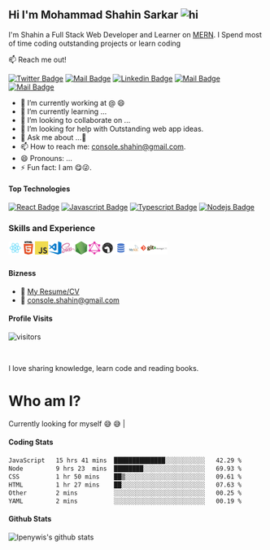 ## Hi I'm Mohammad Shahin Sarkar <img src="https://user-images.githubusercontent.com/1303154/88677602-1635ba80-d120-11ea-84d8-d263ba5fc3c0.gif" width="28px" alt="hi">

I'm Shahin a Full Stack Web Developer and Learner on [M](https://www.mongodb.com)[E](https://expressjs.com/)[R](https://reactjs.org/)[N](https://nodejs.org). I Spend most of time coding outstanding projects or learn coding

:mailbox: Reach me out!

[![Twitter Badge](https://img.shields.io/badge/-@Shahin-1ca0f1?style=flat&labelColor=1ca0f1&logo=twitter&logoColor=white&link=https://twitter.com/Ipenywis)](https://twitter.com/console_shahin) [![Mail Badge](https://img.shields.io/badge/-σffιcιαlՏíIҽղtςσᦔҽr̷-e74c3c?style=flat&labelColor=e74c3c&logo=youtube&logoColor=white)](https://www.youtube.com/channel/UCPRtKN7_WIXcQWv1mUMMDBA) [![Linkedin Badge](https://img.shields.io/badge/-ShahinSarkar-0e76a8?style=flat&labelColor=0e76a8&logo=linkedin&logoColor=white)](https://www.linkedin.com/in/mohammad-shahin-sarkar-3bab06204/) [![Mail Badge](https://img.shields.io/badge/-@Shahin.git-e84393?style=flat&labelColor=e84393&logo=instagram&logoColor=white)](https://www.instagram.com/shahin.git/) [![Mail Badge](https://img.shields.io/badge/-Shahin-c0392b?style=flat&labelColor=c0392b&logo=gmail&logoColor=white)](mailto:console.shahin@gmail.com)

<!-- TODO: Add last video link -->

- 🔭 I’m currently working at @ 😄
- 🌱 I’m currently learning ...
- 👯 I’m looking to collaborate on ...
- 🤔 I’m looking for help with Outstanding web app ideas.
- 💬 Ask me about ...🤔
- 📫 How to reach me: console.shahin@gmail.com.
- 😄 Pronouns: ...
- ⚡ Fun fact: I am 😋😜.

#### Top Technologies

<!-- TODO: Make technologies links takes you to repositories -->

[![React Badge](https://img.shields.io/badge/-React-61DBFB?style=for-the-badge&labelColor=black&logo=react&logoColor=61DBFB)](#) [![Javascript Badge](https://img.shields.io/badge/-Javascript-F0DB4F?style=for-the-badge&labelColor=black&logo=javascript&logoColor=F0DB4F)](#) [![Typescript Badge](https://img.shields.io/badge/-Typescript-007acc?style=for-the-badge&labelColor=black&logo=typescript&logoColor=007acc)](#) [![Nodejs Badge](https://img.shields.io/badge/-Nodejs-3C873A?style=for-the-badge&labelColor=black&logo=node.js&logoColor=3C873A)](#)

### Skills and Experience

[<img align="left" alt="React" width="26px" src="https://raw.githubusercontent.com/github/explore/80688e429a7d4ef2fca1e82350fe8e3517d3494d/topics/react/react.png" />][reactplaylist]

[<img align="left" alt="HTML5" width="26px" src="https://raw.githubusercontent.com/github/explore/80688e429a7d4ef2fca1e82350fe8e3517d3494d/topics/html/html.png" />][htmltutorial]

[<img align="left" alt="JavaScript" width="26px" src="https://raw.githubusercontent.com/github/explore/80688e429a7d4ef2fca1e82350fe8e3517d3494d/topics/javascript/javascript.png" />][javascripttutorial]

[<img align="left" alt="Visual Studio Code" width="26px" src="https://raw.githubusercontent.com/github/explore/80688e429a7d4ef2fca1e82350fe8e3517d3494d/topics/visual-studio-code/visual-studio-code.png" />][vscodetutorial]

<img align="left" alt="Sass" width="26px" src="https://raw.githubusercontent.com/github/explore/80688e429a7d4ef2fca1e82350fe8e3517d3494d/topics/sass/sass.png" />

<img align="left" alt="Node.js" width="26px" src="https://raw.githubusercontent.com/github/explore/80688e429a7d4ef2fca1e82350fe8e3517d3494d/topics/nodejs/nodejs.png" />

<img align="left" alt="GraphQL" width="26px" src="https://raw.githubusercontent.com/github/explore/80688e429a7d4ef2fca1e82350fe8e3517d3494d/topics/graphql/graphql.png" />

<img align="left" alt="Deno" width="26px" src="https://raw.githubusercontent.com/github/explore/361e2821e2dea67711cde99c9c40ed357061cf27/topics/deno/deno.png" />

<img align="left" alt="SQL" width="26px" src="https://raw.githubusercontent.com/github/explore/80688e429a7d4ef2fca1e82350fe8e3517d3494d/topics/sql/sql.png" />

<img align="left" alt="MySQL" width="26px" src="https://raw.githubusercontent.com/github/explore/80688e429a7d4ef2fca1e82350fe8e3517d3494d/topics/mysql/mysql.png" />

<img align="left" alt="Git" width="26px" src="https://raw.githubusercontent.com/github/explore/80688e429a7d4ef2fca1e82350fe8e3517d3494d/topics/git/git.png" />

<img align="left" alt="MongoDB" width="26px" src="https://raw.githubusercontent.com/github/explore/80688e429a7d4ef2fca1e82350fe8e3517d3494d/topics/mongodb/mongodb.png" />

<br />
<br />

#### Bizness
- :paperclip: [My Resume/CV](https://github.com/console-shahin)
- :email: console.shahin@gmail.com


#### Profile Visits 

![visitors](https://visitor-badge.glitch.me/badge?page_id=console-shahin)


<br >

I love sharing knowledge, learn code and reading books.

# Who am I?

Currently looking for myself 😅 😅 |

#### Coding Stats

<!--START_SECTION:waka-->
```text
JavaScript   15 hrs 41 mins  ██████████████░░░░░░░░░░░   42.29 %
Node         9 hrs 23  mins  ████████░░░░░░░░░░░░░░░░░   69.93 % 
CSS          1 hr 50 mins    ██▒░░░░░░░░░░░░░░░░░░░░░░   09.61 % 
HTML         1 hr 27 mins    ██░░░░░░░░░░░░░░░░░░░░░░░   07.63 % 
Other        2 mins          ░░░░░░░░░░░░░░░░░░░░░░░░░   00.25 % 
YAML         2 mins          ░░░░░░░░░░░░░░░░░░░░░░░░░   00.19 % 
```
<!--END_SECTION:waka-->

#### Github Stats

![Ipenywis's github stats](https://github-readme-stats.vercel.app/api?username=console-shahin&count_private=true&theme=tokyonight&hide=contribs,prs)


[reactplaylist]: https://www.youtube.com/watch?v=KxXXEL-k47Y&list=PLvXDmnBbOF7RnYiZvDwl2Pzcs2kfi10wd
[vscodetutorial]: https://www.youtube.com/watch?v=Bkie2ai8qeE&t=8s
[htmltutorial]: https://www.youtube.com/watch?v=VK6MXVxOsws&t=27s
[javascripttutorial]: https://www.youtube.com/watch?v=D-LHKvmX37E
